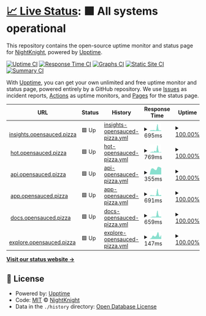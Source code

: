# [📈 Live Status](https://Deadreyo.github.io/upptime-test): <!--live status--> **🟩 All systems operational**

This repository contains the open-source uptime monitor and status page for [NightKnight](https://www.linkedin.com/in/ahmed-mohamed-atwa/), powered by [Upptime](https://github.com/upptime/upptime).

[![Uptime CI](https://github.com/Deadreyo/upptime-test/workflows/Uptime%20CI/badge.svg)](https://github.com/Deadreyo/upptime-test/actions?query=workflow%3A%22Uptime+CI%22)
[![Response Time CI](https://github.com/Deadreyo/upptime-test/workflows/Response%20Time%20CI/badge.svg)](https://github.com/Deadreyo/upptime-test/actions?query=workflow%3A%22Response+Time+CI%22)
[![Graphs CI](https://github.com/Deadreyo/upptime-test/workflows/Graphs%20CI/badge.svg)](https://github.com/Deadreyo/upptime-test/actions?query=workflow%3A%22Graphs+CI%22)
[![Static Site CI](https://github.com/Deadreyo/upptime-test/workflows/Static%20Site%20CI/badge.svg)](https://github.com/Deadreyo/upptime-test/actions?query=workflow%3A%22Static+Site+CI%22)
[![Summary CI](https://github.com/Deadreyo/upptime-test/workflows/Summary%20CI/badge.svg)](https://github.com/Deadreyo/upptime-test/actions?query=workflow%3A%22Summary+CI%22)

With [Upptime](https://upptime.js.org), you can get your own unlimited and free uptime monitor and status page, powered entirely by a GitHub repository. We use [Issues](https://github.com/Deadreyo/upptime-test/issues) as incident reports, [Actions](https://github.com/Deadreyo/upptime-test/actions) as uptime monitors, and [Pages](https://Deadreyo.github.io/upptime-test) for the status page.

<!--start: status pages-->
<!-- This summary is generated by Upptime (https://github.com/upptime/upptime) -->
<!-- Do not edit this manually, your changes will be overwritten -->
<!-- prettier-ignore -->
| URL | Status | History | Response Time | Uptime |
| --- | ------ | ------- | ------------- | ------ |
| <img alt="" src="https://icons.duckduckgo.com/ip3/insights.opensauced.pizza.ico" height="13"> [insights.opensauced.pizza](https://insights.opensauced.pizza/) | 🟩 Up | [insights-opensauced-pizza.yml](https://github.com/open-sauced/status.opensauced.pizza/commits/HEAD/history/insights-opensauced-pizza.yml) | <details><summary><img alt="Response time graph" src="./graphs/insights-opensauced-pizza/response-time-week.png" height="20"> 695ms</summary><br><a href="https://status.opensauced.pizza/history/insights-opensauced-pizza"><img alt="Response time 489" src="https://img.shields.io/endpoint?url=https%3A%2F%2Fraw.githubusercontent.com%2Fopen-sauced%2Fstatus.opensauced.pizza%2FHEAD%2Fapi%2Finsights-opensauced-pizza%2Fresponse-time.json"></a><br><a href="https://status.opensauced.pizza/history/insights-opensauced-pizza"><img alt="24-hour response time 451" src="https://img.shields.io/endpoint?url=https%3A%2F%2Fraw.githubusercontent.com%2Fopen-sauced%2Fstatus.opensauced.pizza%2FHEAD%2Fapi%2Finsights-opensauced-pizza%2Fresponse-time-day.json"></a><br><a href="https://status.opensauced.pizza/history/insights-opensauced-pizza"><img alt="7-day response time 695" src="https://img.shields.io/endpoint?url=https%3A%2F%2Fraw.githubusercontent.com%2Fopen-sauced%2Fstatus.opensauced.pizza%2FHEAD%2Fapi%2Finsights-opensauced-pizza%2Fresponse-time-week.json"></a><br><a href="https://status.opensauced.pizza/history/insights-opensauced-pizza"><img alt="30-day response time 489" src="https://img.shields.io/endpoint?url=https%3A%2F%2Fraw.githubusercontent.com%2Fopen-sauced%2Fstatus.opensauced.pizza%2FHEAD%2Fapi%2Finsights-opensauced-pizza%2Fresponse-time-month.json"></a><br><a href="https://status.opensauced.pizza/history/insights-opensauced-pizza"><img alt="1-year response time 489" src="https://img.shields.io/endpoint?url=https%3A%2F%2Fraw.githubusercontent.com%2Fopen-sauced%2Fstatus.opensauced.pizza%2FHEAD%2Fapi%2Finsights-opensauced-pizza%2Fresponse-time-year.json"></a></details> | <details><summary><a href="https://status.opensauced.pizza/history/insights-opensauced-pizza">100.00%</a></summary><a href="https://status.opensauced.pizza/history/insights-opensauced-pizza"><img alt="All-time uptime 100.00%" src="https://img.shields.io/endpoint?url=https%3A%2F%2Fraw.githubusercontent.com%2Fopen-sauced%2Fstatus.opensauced.pizza%2FHEAD%2Fapi%2Finsights-opensauced-pizza%2Fuptime.json"></a><br><a href="https://status.opensauced.pizza/history/insights-opensauced-pizza"><img alt="24-hour uptime 100.00%" src="https://img.shields.io/endpoint?url=https%3A%2F%2Fraw.githubusercontent.com%2Fopen-sauced%2Fstatus.opensauced.pizza%2FHEAD%2Fapi%2Finsights-opensauced-pizza%2Fuptime-day.json"></a><br><a href="https://status.opensauced.pizza/history/insights-opensauced-pizza"><img alt="7-day uptime 100.00%" src="https://img.shields.io/endpoint?url=https%3A%2F%2Fraw.githubusercontent.com%2Fopen-sauced%2Fstatus.opensauced.pizza%2FHEAD%2Fapi%2Finsights-opensauced-pizza%2Fuptime-week.json"></a><br><a href="https://status.opensauced.pizza/history/insights-opensauced-pizza"><img alt="30-day uptime 100.00%" src="https://img.shields.io/endpoint?url=https%3A%2F%2Fraw.githubusercontent.com%2Fopen-sauced%2Fstatus.opensauced.pizza%2FHEAD%2Fapi%2Finsights-opensauced-pizza%2Fuptime-month.json"></a><br><a href="https://status.opensauced.pizza/history/insights-opensauced-pizza"><img alt="1-year uptime 100.00%" src="https://img.shields.io/endpoint?url=https%3A%2F%2Fraw.githubusercontent.com%2Fopen-sauced%2Fstatus.opensauced.pizza%2FHEAD%2Fapi%2Finsights-opensauced-pizza%2Fuptime-year.json"></a></details>
| <img alt="" src="https://icons.duckduckgo.com/ip3/hot.opensauced.pizza.ico" height="13"> [hot.opensauced.pizza](https://hot.opensauced.pizza/) | 🟩 Up | [hot-opensauced-pizza.yml](https://github.com/open-sauced/status.opensauced.pizza/commits/HEAD/history/hot-opensauced-pizza.yml) | <details><summary><img alt="Response time graph" src="./graphs/hot-opensauced-pizza/response-time-week.png" height="20"> 769ms</summary><br><a href="https://status.opensauced.pizza/history/hot-opensauced-pizza"><img alt="Response time 422" src="https://img.shields.io/endpoint?url=https%3A%2F%2Fraw.githubusercontent.com%2Fopen-sauced%2Fstatus.opensauced.pizza%2FHEAD%2Fapi%2Fhot-opensauced-pizza%2Fresponse-time.json"></a><br><a href="https://status.opensauced.pizza/history/hot-opensauced-pizza"><img alt="24-hour response time 499" src="https://img.shields.io/endpoint?url=https%3A%2F%2Fraw.githubusercontent.com%2Fopen-sauced%2Fstatus.opensauced.pizza%2FHEAD%2Fapi%2Fhot-opensauced-pizza%2Fresponse-time-day.json"></a><br><a href="https://status.opensauced.pizza/history/hot-opensauced-pizza"><img alt="7-day response time 769" src="https://img.shields.io/endpoint?url=https%3A%2F%2Fraw.githubusercontent.com%2Fopen-sauced%2Fstatus.opensauced.pizza%2FHEAD%2Fapi%2Fhot-opensauced-pizza%2Fresponse-time-week.json"></a><br><a href="https://status.opensauced.pizza/history/hot-opensauced-pizza"><img alt="30-day response time 513" src="https://img.shields.io/endpoint?url=https%3A%2F%2Fraw.githubusercontent.com%2Fopen-sauced%2Fstatus.opensauced.pizza%2FHEAD%2Fapi%2Fhot-opensauced-pizza%2Fresponse-time-month.json"></a><br><a href="https://status.opensauced.pizza/history/hot-opensauced-pizza"><img alt="1-year response time 422" src="https://img.shields.io/endpoint?url=https%3A%2F%2Fraw.githubusercontent.com%2Fopen-sauced%2Fstatus.opensauced.pizza%2FHEAD%2Fapi%2Fhot-opensauced-pizza%2Fresponse-time-year.json"></a></details> | <details><summary><a href="https://status.opensauced.pizza/history/hot-opensauced-pizza">100.00%</a></summary><a href="https://status.opensauced.pizza/history/hot-opensauced-pizza"><img alt="All-time uptime 100.00%" src="https://img.shields.io/endpoint?url=https%3A%2F%2Fraw.githubusercontent.com%2Fopen-sauced%2Fstatus.opensauced.pizza%2FHEAD%2Fapi%2Fhot-opensauced-pizza%2Fuptime.json"></a><br><a href="https://status.opensauced.pizza/history/hot-opensauced-pizza"><img alt="24-hour uptime 100.00%" src="https://img.shields.io/endpoint?url=https%3A%2F%2Fraw.githubusercontent.com%2Fopen-sauced%2Fstatus.opensauced.pizza%2FHEAD%2Fapi%2Fhot-opensauced-pizza%2Fuptime-day.json"></a><br><a href="https://status.opensauced.pizza/history/hot-opensauced-pizza"><img alt="7-day uptime 100.00%" src="https://img.shields.io/endpoint?url=https%3A%2F%2Fraw.githubusercontent.com%2Fopen-sauced%2Fstatus.opensauced.pizza%2FHEAD%2Fapi%2Fhot-opensauced-pizza%2Fuptime-week.json"></a><br><a href="https://status.opensauced.pizza/history/hot-opensauced-pizza"><img alt="30-day uptime 100.00%" src="https://img.shields.io/endpoint?url=https%3A%2F%2Fraw.githubusercontent.com%2Fopen-sauced%2Fstatus.opensauced.pizza%2FHEAD%2Fapi%2Fhot-opensauced-pizza%2Fuptime-month.json"></a><br><a href="https://status.opensauced.pizza/history/hot-opensauced-pizza"><img alt="1-year uptime 100.00%" src="https://img.shields.io/endpoint?url=https%3A%2F%2Fraw.githubusercontent.com%2Fopen-sauced%2Fstatus.opensauced.pizza%2FHEAD%2Fapi%2Fhot-opensauced-pizza%2Fuptime-year.json"></a></details>
| <img alt="" src="https://icons.duckduckgo.com/ip3/api.opensauced.pizza.ico" height="13"> [api.opensauced.pizza](https://api.opensauced.pizza/) | 🟩 Up | [api-opensauced-pizza.yml](https://github.com/open-sauced/status.opensauced.pizza/commits/HEAD/history/api-opensauced-pizza.yml) | <details><summary><img alt="Response time graph" src="./graphs/api-opensauced-pizza/response-time-week.png" height="20"> 355ms</summary><br><a href="https://status.opensauced.pizza/history/api-opensauced-pizza"><img alt="Response time 418" src="https://img.shields.io/endpoint?url=https%3A%2F%2Fraw.githubusercontent.com%2Fopen-sauced%2Fstatus.opensauced.pizza%2FHEAD%2Fapi%2Fapi-opensauced-pizza%2Fresponse-time.json"></a><br><a href="https://status.opensauced.pizza/history/api-opensauced-pizza"><img alt="24-hour response time 609" src="https://img.shields.io/endpoint?url=https%3A%2F%2Fraw.githubusercontent.com%2Fopen-sauced%2Fstatus.opensauced.pizza%2FHEAD%2Fapi%2Fapi-opensauced-pizza%2Fresponse-time-day.json"></a><br><a href="https://status.opensauced.pizza/history/api-opensauced-pizza"><img alt="7-day response time 355" src="https://img.shields.io/endpoint?url=https%3A%2F%2Fraw.githubusercontent.com%2Fopen-sauced%2Fstatus.opensauced.pizza%2FHEAD%2Fapi%2Fapi-opensauced-pizza%2Fresponse-time-week.json"></a><br><a href="https://status.opensauced.pizza/history/api-opensauced-pizza"><img alt="30-day response time 372" src="https://img.shields.io/endpoint?url=https%3A%2F%2Fraw.githubusercontent.com%2Fopen-sauced%2Fstatus.opensauced.pizza%2FHEAD%2Fapi%2Fapi-opensauced-pizza%2Fresponse-time-month.json"></a><br><a href="https://status.opensauced.pizza/history/api-opensauced-pizza"><img alt="1-year response time 418" src="https://img.shields.io/endpoint?url=https%3A%2F%2Fraw.githubusercontent.com%2Fopen-sauced%2Fstatus.opensauced.pizza%2FHEAD%2Fapi%2Fapi-opensauced-pizza%2Fresponse-time-year.json"></a></details> | <details><summary><a href="https://status.opensauced.pizza/history/api-opensauced-pizza">100.00%</a></summary><a href="https://status.opensauced.pizza/history/api-opensauced-pizza"><img alt="All-time uptime 100.00%" src="https://img.shields.io/endpoint?url=https%3A%2F%2Fraw.githubusercontent.com%2Fopen-sauced%2Fstatus.opensauced.pizza%2FHEAD%2Fapi%2Fapi-opensauced-pizza%2Fuptime.json"></a><br><a href="https://status.opensauced.pizza/history/api-opensauced-pizza"><img alt="24-hour uptime 100.00%" src="https://img.shields.io/endpoint?url=https%3A%2F%2Fraw.githubusercontent.com%2Fopen-sauced%2Fstatus.opensauced.pizza%2FHEAD%2Fapi%2Fapi-opensauced-pizza%2Fuptime-day.json"></a><br><a href="https://status.opensauced.pizza/history/api-opensauced-pizza"><img alt="7-day uptime 100.00%" src="https://img.shields.io/endpoint?url=https%3A%2F%2Fraw.githubusercontent.com%2Fopen-sauced%2Fstatus.opensauced.pizza%2FHEAD%2Fapi%2Fapi-opensauced-pizza%2Fuptime-week.json"></a><br><a href="https://status.opensauced.pizza/history/api-opensauced-pizza"><img alt="30-day uptime 100.00%" src="https://img.shields.io/endpoint?url=https%3A%2F%2Fraw.githubusercontent.com%2Fopen-sauced%2Fstatus.opensauced.pizza%2FHEAD%2Fapi%2Fapi-opensauced-pizza%2Fuptime-month.json"></a><br><a href="https://status.opensauced.pizza/history/api-opensauced-pizza"><img alt="1-year uptime 100.00%" src="https://img.shields.io/endpoint?url=https%3A%2F%2Fraw.githubusercontent.com%2Fopen-sauced%2Fstatus.opensauced.pizza%2FHEAD%2Fapi%2Fapi-opensauced-pizza%2Fuptime-year.json"></a></details>
| <img alt="" src="https://icons.duckduckgo.com/ip3/app.opensauced.pizza.ico" height="13"> [app.opensauced.pizza](https://app.opensauced.pizza/) | 🟩 Up | [app-opensauced-pizza.yml](https://github.com/open-sauced/status.opensauced.pizza/commits/HEAD/history/app-opensauced-pizza.yml) | <details><summary><img alt="Response time graph" src="./graphs/app-opensauced-pizza/response-time-week.png" height="20"> 691ms</summary><br><a href="https://status.opensauced.pizza/history/app-opensauced-pizza"><img alt="Response time 343" src="https://img.shields.io/endpoint?url=https%3A%2F%2Fraw.githubusercontent.com%2Fopen-sauced%2Fstatus.opensauced.pizza%2FHEAD%2Fapi%2Fapp-opensauced-pizza%2Fresponse-time.json"></a><br><a href="https://status.opensauced.pizza/history/app-opensauced-pizza"><img alt="24-hour response time 216" src="https://img.shields.io/endpoint?url=https%3A%2F%2Fraw.githubusercontent.com%2Fopen-sauced%2Fstatus.opensauced.pizza%2FHEAD%2Fapi%2Fapp-opensauced-pizza%2Fresponse-time-day.json"></a><br><a href="https://status.opensauced.pizza/history/app-opensauced-pizza"><img alt="7-day response time 691" src="https://img.shields.io/endpoint?url=https%3A%2F%2Fraw.githubusercontent.com%2Fopen-sauced%2Fstatus.opensauced.pizza%2FHEAD%2Fapi%2Fapp-opensauced-pizza%2Fresponse-time-week.json"></a><br><a href="https://status.opensauced.pizza/history/app-opensauced-pizza"><img alt="30-day response time 361" src="https://img.shields.io/endpoint?url=https%3A%2F%2Fraw.githubusercontent.com%2Fopen-sauced%2Fstatus.opensauced.pizza%2FHEAD%2Fapi%2Fapp-opensauced-pizza%2Fresponse-time-month.json"></a><br><a href="https://status.opensauced.pizza/history/app-opensauced-pizza"><img alt="1-year response time 343" src="https://img.shields.io/endpoint?url=https%3A%2F%2Fraw.githubusercontent.com%2Fopen-sauced%2Fstatus.opensauced.pizza%2FHEAD%2Fapi%2Fapp-opensauced-pizza%2Fresponse-time-year.json"></a></details> | <details><summary><a href="https://status.opensauced.pizza/history/app-opensauced-pizza">100.00%</a></summary><a href="https://status.opensauced.pizza/history/app-opensauced-pizza"><img alt="All-time uptime 100.00%" src="https://img.shields.io/endpoint?url=https%3A%2F%2Fraw.githubusercontent.com%2Fopen-sauced%2Fstatus.opensauced.pizza%2FHEAD%2Fapi%2Fapp-opensauced-pizza%2Fuptime.json"></a><br><a href="https://status.opensauced.pizza/history/app-opensauced-pizza"><img alt="24-hour uptime 100.00%" src="https://img.shields.io/endpoint?url=https%3A%2F%2Fraw.githubusercontent.com%2Fopen-sauced%2Fstatus.opensauced.pizza%2FHEAD%2Fapi%2Fapp-opensauced-pizza%2Fuptime-day.json"></a><br><a href="https://status.opensauced.pizza/history/app-opensauced-pizza"><img alt="7-day uptime 100.00%" src="https://img.shields.io/endpoint?url=https%3A%2F%2Fraw.githubusercontent.com%2Fopen-sauced%2Fstatus.opensauced.pizza%2FHEAD%2Fapi%2Fapp-opensauced-pizza%2Fuptime-week.json"></a><br><a href="https://status.opensauced.pizza/history/app-opensauced-pizza"><img alt="30-day uptime 100.00%" src="https://img.shields.io/endpoint?url=https%3A%2F%2Fraw.githubusercontent.com%2Fopen-sauced%2Fstatus.opensauced.pizza%2FHEAD%2Fapi%2Fapp-opensauced-pizza%2Fuptime-month.json"></a><br><a href="https://status.opensauced.pizza/history/app-opensauced-pizza"><img alt="1-year uptime 100.00%" src="https://img.shields.io/endpoint?url=https%3A%2F%2Fraw.githubusercontent.com%2Fopen-sauced%2Fstatus.opensauced.pizza%2FHEAD%2Fapi%2Fapp-opensauced-pizza%2Fuptime-year.json"></a></details>
| <img alt="" src="https://icons.duckduckgo.com/ip3/docs.opensauced.pizza.ico" height="13"> [docs.opensauced.pizza](https://docs.opensauced.pizza/) | 🟩 Up | [docs-opensauced-pizza.yml](https://github.com/open-sauced/status.opensauced.pizza/commits/HEAD/history/docs-opensauced-pizza.yml) | <details><summary><img alt="Response time graph" src="./graphs/docs-opensauced-pizza/response-time-week.png" height="20"> 659ms</summary><br><a href="https://status.opensauced.pizza/history/docs-opensauced-pizza"><img alt="Response time 353" src="https://img.shields.io/endpoint?url=https%3A%2F%2Fraw.githubusercontent.com%2Fopen-sauced%2Fstatus.opensauced.pizza%2FHEAD%2Fapi%2Fdocs-opensauced-pizza%2Fresponse-time.json"></a><br><a href="https://status.opensauced.pizza/history/docs-opensauced-pizza"><img alt="24-hour response time 184" src="https://img.shields.io/endpoint?url=https%3A%2F%2Fraw.githubusercontent.com%2Fopen-sauced%2Fstatus.opensauced.pizza%2FHEAD%2Fapi%2Fdocs-opensauced-pizza%2Fresponse-time-day.json"></a><br><a href="https://status.opensauced.pizza/history/docs-opensauced-pizza"><img alt="7-day response time 659" src="https://img.shields.io/endpoint?url=https%3A%2F%2Fraw.githubusercontent.com%2Fopen-sauced%2Fstatus.opensauced.pizza%2FHEAD%2Fapi%2Fdocs-opensauced-pizza%2Fresponse-time-week.json"></a><br><a href="https://status.opensauced.pizza/history/docs-opensauced-pizza"><img alt="30-day response time 381" src="https://img.shields.io/endpoint?url=https%3A%2F%2Fraw.githubusercontent.com%2Fopen-sauced%2Fstatus.opensauced.pizza%2FHEAD%2Fapi%2Fdocs-opensauced-pizza%2Fresponse-time-month.json"></a><br><a href="https://status.opensauced.pizza/history/docs-opensauced-pizza"><img alt="1-year response time 353" src="https://img.shields.io/endpoint?url=https%3A%2F%2Fraw.githubusercontent.com%2Fopen-sauced%2Fstatus.opensauced.pizza%2FHEAD%2Fapi%2Fdocs-opensauced-pizza%2Fresponse-time-year.json"></a></details> | <details><summary><a href="https://status.opensauced.pizza/history/docs-opensauced-pizza">100.00%</a></summary><a href="https://status.opensauced.pizza/history/docs-opensauced-pizza"><img alt="All-time uptime 100.00%" src="https://img.shields.io/endpoint?url=https%3A%2F%2Fraw.githubusercontent.com%2Fopen-sauced%2Fstatus.opensauced.pizza%2FHEAD%2Fapi%2Fdocs-opensauced-pizza%2Fuptime.json"></a><br><a href="https://status.opensauced.pizza/history/docs-opensauced-pizza"><img alt="24-hour uptime 100.00%" src="https://img.shields.io/endpoint?url=https%3A%2F%2Fraw.githubusercontent.com%2Fopen-sauced%2Fstatus.opensauced.pizza%2FHEAD%2Fapi%2Fdocs-opensauced-pizza%2Fuptime-day.json"></a><br><a href="https://status.opensauced.pizza/history/docs-opensauced-pizza"><img alt="7-day uptime 100.00%" src="https://img.shields.io/endpoint?url=https%3A%2F%2Fraw.githubusercontent.com%2Fopen-sauced%2Fstatus.opensauced.pizza%2FHEAD%2Fapi%2Fdocs-opensauced-pizza%2Fuptime-week.json"></a><br><a href="https://status.opensauced.pizza/history/docs-opensauced-pizza"><img alt="30-day uptime 100.00%" src="https://img.shields.io/endpoint?url=https%3A%2F%2Fraw.githubusercontent.com%2Fopen-sauced%2Fstatus.opensauced.pizza%2FHEAD%2Fapi%2Fdocs-opensauced-pizza%2Fuptime-month.json"></a><br><a href="https://status.opensauced.pizza/history/docs-opensauced-pizza"><img alt="1-year uptime 100.00%" src="https://img.shields.io/endpoint?url=https%3A%2F%2Fraw.githubusercontent.com%2Fopen-sauced%2Fstatus.opensauced.pizza%2FHEAD%2Fapi%2Fdocs-opensauced-pizza%2Fuptime-year.json"></a></details>
| <img alt="" src="https://icons.duckduckgo.com/ip3/explore.opensauced.pizza.ico" height="13"> [explore.opensauced.pizza](https://explore.opensauced.pizza/) | 🟩 Up | [explore-opensauced-pizza.yml](https://github.com/open-sauced/status.opensauced.pizza/commits/HEAD/history/explore-opensauced-pizza.yml) | <details><summary><img alt="Response time graph" src="./graphs/explore-opensauced-pizza/response-time-week.png" height="20"> 147ms</summary><br><a href="https://status.opensauced.pizza/history/explore-opensauced-pizza"><img alt="Response time 315" src="https://img.shields.io/endpoint?url=https%3A%2F%2Fraw.githubusercontent.com%2Fopen-sauced%2Fstatus.opensauced.pizza%2FHEAD%2Fapi%2Fexplore-opensauced-pizza%2Fresponse-time.json"></a><br><a href="https://status.opensauced.pizza/history/explore-opensauced-pizza"><img alt="24-hour response time 65" src="https://img.shields.io/endpoint?url=https%3A%2F%2Fraw.githubusercontent.com%2Fopen-sauced%2Fstatus.opensauced.pizza%2FHEAD%2Fapi%2Fexplore-opensauced-pizza%2Fresponse-time-day.json"></a><br><a href="https://status.opensauced.pizza/history/explore-opensauced-pizza"><img alt="7-day response time 147" src="https://img.shields.io/endpoint?url=https%3A%2F%2Fraw.githubusercontent.com%2Fopen-sauced%2Fstatus.opensauced.pizza%2FHEAD%2Fapi%2Fexplore-opensauced-pizza%2Fresponse-time-week.json"></a><br><a href="https://status.opensauced.pizza/history/explore-opensauced-pizza"><img alt="30-day response time 318" src="https://img.shields.io/endpoint?url=https%3A%2F%2Fraw.githubusercontent.com%2Fopen-sauced%2Fstatus.opensauced.pizza%2FHEAD%2Fapi%2Fexplore-opensauced-pizza%2Fresponse-time-month.json"></a><br><a href="https://status.opensauced.pizza/history/explore-opensauced-pizza"><img alt="1-year response time 315" src="https://img.shields.io/endpoint?url=https%3A%2F%2Fraw.githubusercontent.com%2Fopen-sauced%2Fstatus.opensauced.pizza%2FHEAD%2Fapi%2Fexplore-opensauced-pizza%2Fresponse-time-year.json"></a></details> | <details><summary><a href="https://status.opensauced.pizza/history/explore-opensauced-pizza">100.00%</a></summary><a href="https://status.opensauced.pizza/history/explore-opensauced-pizza"><img alt="All-time uptime 100.00%" src="https://img.shields.io/endpoint?url=https%3A%2F%2Fraw.githubusercontent.com%2Fopen-sauced%2Fstatus.opensauced.pizza%2FHEAD%2Fapi%2Fexplore-opensauced-pizza%2Fuptime.json"></a><br><a href="https://status.opensauced.pizza/history/explore-opensauced-pizza"><img alt="24-hour uptime 100.00%" src="https://img.shields.io/endpoint?url=https%3A%2F%2Fraw.githubusercontent.com%2Fopen-sauced%2Fstatus.opensauced.pizza%2FHEAD%2Fapi%2Fexplore-opensauced-pizza%2Fuptime-day.json"></a><br><a href="https://status.opensauced.pizza/history/explore-opensauced-pizza"><img alt="7-day uptime 100.00%" src="https://img.shields.io/endpoint?url=https%3A%2F%2Fraw.githubusercontent.com%2Fopen-sauced%2Fstatus.opensauced.pizza%2FHEAD%2Fapi%2Fexplore-opensauced-pizza%2Fuptime-week.json"></a><br><a href="https://status.opensauced.pizza/history/explore-opensauced-pizza"><img alt="30-day uptime 100.00%" src="https://img.shields.io/endpoint?url=https%3A%2F%2Fraw.githubusercontent.com%2Fopen-sauced%2Fstatus.opensauced.pizza%2FHEAD%2Fapi%2Fexplore-opensauced-pizza%2Fuptime-month.json"></a><br><a href="https://status.opensauced.pizza/history/explore-opensauced-pizza"><img alt="1-year uptime 100.00%" src="https://img.shields.io/endpoint?url=https%3A%2F%2Fraw.githubusercontent.com%2Fopen-sauced%2Fstatus.opensauced.pizza%2FHEAD%2Fapi%2Fexplore-opensauced-pizza%2Fuptime-year.json"></a></details>

<!--end: status pages-->

[**Visit our status website →**](https://Deadreyo.github.io/upptime-test)

## 📄 License

- Powered by: [Upptime](https://github.com/upptime/upptime)
- Code: [MIT](./LICENSE) © [NightKnight](https://www.linkedin.com/in/ahmed-mohamed-atwa/)
- Data in the `./history` directory: [Open Database License](https://opendatacommons.org/licenses/odbl/1-0/)
